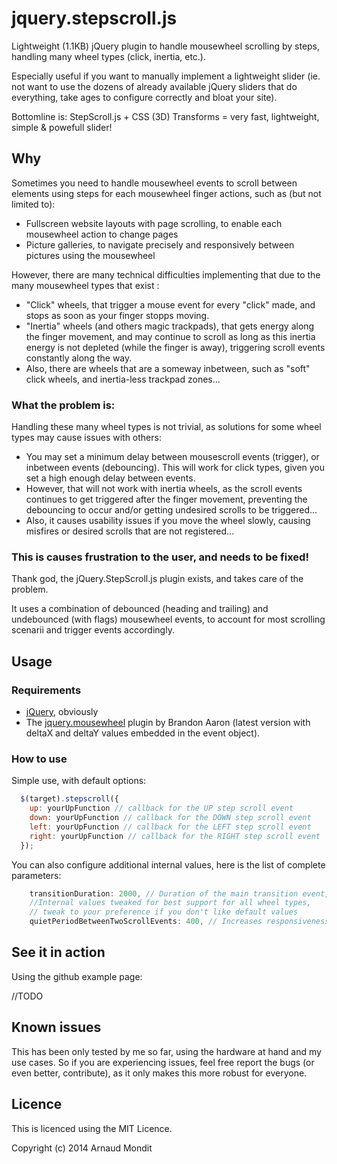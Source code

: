 # jquery.stepscroll.js

Lightweight (1.1KB) jQuery plugin to handle mousewheel scrolling by steps, handling many wheel types (click, inertia, etc.).

Especially useful if you want to manually implement a lightweight slider (ie. not want to use the dozens of already available jQuery sliders that do everything, take ages to configure correctly and bloat your site).

Bottomline is: StepScroll.js + CSS (3D) Transforms = very fast, lightweight, simple & powefull slider!

## Why

Sometimes you need to handle mousewheel events to scroll between elements using steps for each mousewheel finger actions, such as (but not limited to):

- Fullscreen website layouts with page scrolling, to enable each mousewheel action to change pages
- Picture galleries, to navigate precisely and responsively between pictures using the mousewheel

However, there are many technical difficulties implementing that due to the many mousewheel types that exist :

- "Click" wheels, that trigger a mouse event for every "click" made, and stops as soon as your finger stopps moving.
- "Inertia" wheels (and others magic trackpads), that gets energy along the finger movement, and may continue to scroll as long as this inertia energy is not depleted (while the finger is away), triggering scroll events constantly along the way.
- Also, there are wheels that are a someway inbetween, such as "soft" click wheels, and inertia-less trackpad zones...

### What the problem is:

Handling these many wheel types is not trivial, as solutions for some wheel types may cause issues with others:
- You may set a minimum delay between mousescroll events (trigger), or inbetween events (debouncing). This will work for click types, given you set a high enough delay between events.
- However, that will not work with inertia wheels, as the scroll events continues to get triggered after the finger movement, preventing the debouncing to occur and/or getting undesired scrolls to be triggered...
- Also, it causes usability issues if you move the wheel slowly, causing misfires or desired scrolls that are not registered...

### This is causes frustration to the user, and needs to be fixed!

Thank god, the jQuery.StepScroll.js plugin exists, and takes care of the problem.

It uses a combination of debounced (heading and trailing) and undebounced (with flags) mousewheel events, to account for most scrolling scenarii and trigger events accordingly.

## Usage


### Requirements

- [jQuery](http://jquery.com), obviously
- The [jquery.mousewheel](https://github.com/brandonaaron/jquery-mousewheel/) plugin by Brandon Aaron (latest version with deltaX and deltaY values embedded in the event object).


### How to use

Simple use, with default options: 

````javascript
  $(target).stepscroll({
    up: yourUpFunction // callback for the UP step scroll event
    down: yourUpFunction // callback for the DOWN step scroll event
    left: yourUpFunction // callback for the LEFT step scroll event
    right: yourUpFunction // callback for the RIGHT step scroll event
  });
````
You can also configure additional internal values, here is the list of complete parameters:
````javascript
    transitionDuration: 2000, // Duration of the main transition event, for example page transitions in a fullPage scroller
    //Internal values tweaked for best support for all wheel types,
    // tweak to your preference if you don't like default values
    quietPeriodBetweenTwoScrollEvents: 400, // Increases responsiveness, minimum delay between two quiet periods (no scroll events) to force the transition event if the transitionDuration is not completed.
````

## See it in action

Using the github example page:

//TODO

## Known issues

This has been only tested by me so far, using the hardware at hand and my use cases. So if you are experiencing issues, feel free report the bugs (or even better, contribute), as it only makes this more robust for everyone.

## Licence


This is licenced using the MIT Licence.

Copyright (c) 2014 Arnaud Mondit

